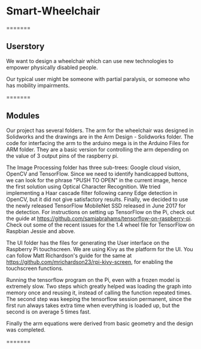 # Smart-Wheelchair


=======
## Userstory
We want to design a wheelchair which can use new technologies to empower physically disabled people. 

Our typical user might be someone with partial paralysis, or someone who has mobility impairments. 

=======
## Modules

Our project has several folders. The arm for the wheelchair was designed in Solidworks and the drawings are in the Arm Design - Solidworks folder. The code for interfacing the arm to the arduino mega is in the Arduino Files for ARM folder. They are a basic version for controlling the arm depending on the value of 3 output pins of the raspberry pi.

The Image Processing folder has three sub-trees: Google cloud vision, OpenCV and TensorFlow. Since we need to identify handicapped buttons, we can look for the phrase "PUSH TO OPEN" in the current image, hence the first solution using Optical Character Recognition. We tried implementing a Haar cascade filter following canny Edge detection in OpenCV, but it did not give satisfactory results. Finally, we decided to use the newly released TensorFlow MobileNet SSD released in June 2017 for the detection. For instructions on setting up TensorFlow on the Pi, check out the guide at https://github.com/samjabrahams/tensorflow-on-raspberry-pi. Check out some of the recent issues for the 1.4 wheel file for TensorFlow on Raspbian Jessie and above. 

The UI folder has the files for generating the User interface on the Raspberry Pi touchscreen. We are using Kivy as the platform for the UI. You can follow Matt Richardson's guide for the same at https://github.com/mrichardson23/rpi-kivy-screen, for enabling the touchscreen functions. 

Running the tensorflow program on the Pi, even with a frozen model is extremely slow. Two steps which greatly helped was loading the graph into memory once and reusing it, instead of calling the function repeated times. The second step was keeping the tensorflow session permanent, since the first run always takes extra time when everything is loaded up, but the second is on average 5 times fast. 

Finally the arm equations were derived from basic geometry and the design was completed.


=======
